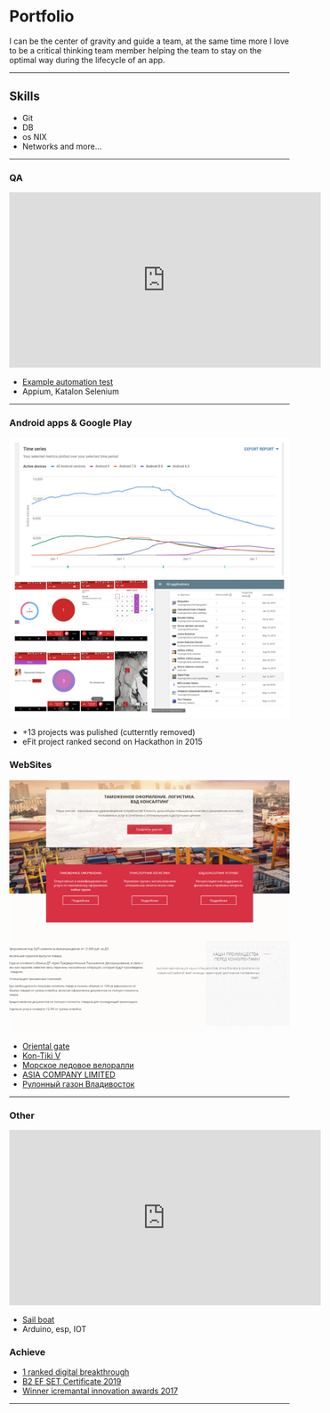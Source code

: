 # Portfolio  
I can be the center of gravity and guide a team, at the same time more I love to be a critical thinking team member helping the team to stay on the optimal way during the lifecycle of an app.

---

## Skills 
 - Git
 - DB
 - os NIX 
 - Networks
 and more...

---

### QA  
<iframe width="560" height="315" src="https://www.youtube.com/embed/Pj59w3ujvJA?controls=0" frameborder="0" allow="accelerometer; autoplay; encrypted-media; gyroscope; picture-in-picture" allowfullscreen></iframe>  

 - [Example automation test](https://github.com/AntonVTR/CatlulatorTest)
 - Appium, Katalon Selenium

---

### Android apps & Google Play
<img src="images/AndroidAppsGooglePay.jpg?raw=true"/>

 - +13 projects was pulished (cutterntly removed) 
 - eFit project ranked second on Hackathon in 2015 

### WebSites
<img src="images/web_collage.gif?raw=true"/>

- [Oriental gate](http://www.orientalgate.ru/)
- [Kon-Tiki V](http://kontikiv.ru/)
- [Морское ледовое велоралли](http://www.papenberg.ru/)
- [ASIA COMPANY LIMITED](http://ogasiaco.com/)
- [Рулонный газон Владивосток](http://ovoshevod-dv.ru/)

---

### Other  
<iframe width="560" height="315" src="https://www.youtube.com/embed/UTAcd1VSCio?controls=0" frameborder="0" allow="accelerometer; autoplay; encrypted-media; gyroscope; picture-in-picture" allowfullscreen></iframe>  

 - [Sail boat](https://lastromances.livejournal.com/)
 - Arduino, esp, IOT 

### Achieve
 - [1 ranked digital breakthrough](https://leadersofdigital.ru/event/63010/case/146318/results) 
 - [B2 EF SET Certificate 2019](https://antonvtr.github.io/images/achieve/EF%20SET%20Certificate.pdf)
 - [Winner icremantal innovation awards 2017](https://antonvtr.github.io/images/achieve/Certificate%20for%20Hackathon%20(Incremental%202%20A%20Rassolenko).pdf)

---